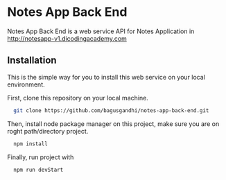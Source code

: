 # Notes App Back End

Notes App Back End is a web service API for Notes Application in 
http://notesapp-v1.dicodingacademy.com


## Installation

This is the simple way for you to install this web service on your local environment.

First, clone this repository on your local machine.

```bash
  git clone https://github.com/bagusgandhi/notes-app-back-end.git
```
    
Then, install node package manager on this project, make sure you are on roght path/directory project.

```bash
  npm install 
```

Finally, run project with

```bash
  npm run devStart
```